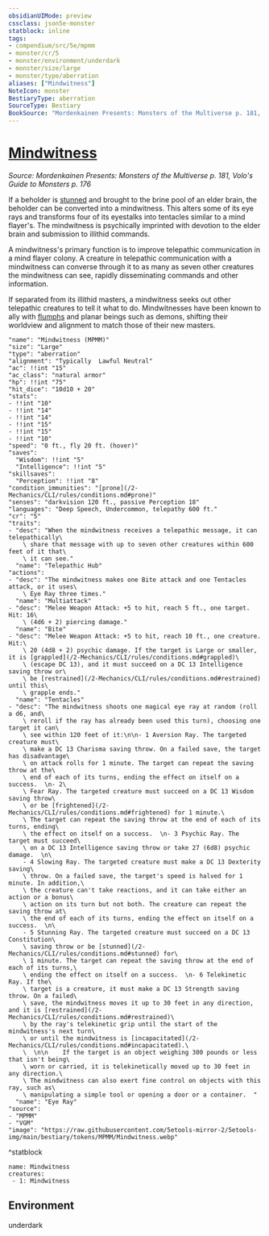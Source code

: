 ```yaml
---
obsidianUIMode: preview
cssclass: json5e-monster
statblock: inline
tags:
- compendium/src/5e/mpmm
- monster/cr/5
- monster/environment/underdark
- monster/size/large
- monster/type/aberration
aliases: ["Mindwitness"]
NoteIcon: monster
BestiaryType: aberration
SourceType: Bestiary
BookSource: "Mordenkainen Presents: Monsters of the Multiverse p. 181, Volo's Guide to Monsters p. 176"
---
```

# [Mindwitness](2-Mechanics/CLI/bestiary/aberration/mindwitness-mpmm.md)
*Source: Mordenkainen Presents: Monsters of the Multiverse p. 181, Volo's Guide to Monsters p. 176*  

If a beholder is [stunned](/2-Mechanics/CLI/rules/conditions.md#stunned) and brought to the brine pool of an elder brain, the beholder can be converted into a mindwitness. This alters some of its eye rays and transforms four of its eyestalks into tentacles similar to a mind flayer's. The mindwitness is psychically imprinted with devotion to the elder brain and submission to illithid commands.

A mindwitness's primary function is to improve telepathic communication in a mind flayer colony. A creature in telepathic communication with a mindwitness can converse through it to as many as seven other creatures the mindwitness can see, rapidly disseminating commands and other information.

If separated from its illithid masters, a mindwitness seeks out other telepathic creatures to tell it what to do. Mindwitnesses have been known to ally with [flumphs](/2-Mechanics/CLI/bestiary/aberration/flumph.md) and planar beings such as demons, shifting their worldview and alignment to match those of their new masters.

```statblock
"name": "Mindwitness (MPMM)"
"size": "Large"
"type": "aberration"
"alignment": "Typically  Lawful Neutral"
"ac": !!int "15"
"ac_class": "natural armor"
"hp": !!int "75"
"hit_dice": "10d10 + 20"
"stats":
- !!int "10"
- !!int "14"
- !!int "14"
- !!int "15"
- !!int "15"
- !!int "10"
"speed": "0 ft., fly 20 ft. (hover)"
"saves":
  "Wisdom": !!int "5"
  "Intelligence": !!int "5"
"skillsaves":
  "Perception": !!int "8"
"condition_immunities": "[prone](/2-Mechanics/CLI/rules/conditions.md#prone)"
"senses": "darkvision 120 ft., passive Perception 18"
"languages": "Deep Speech, Undercommon, telepathy 600 ft."
"cr": "5"
"traits":
- "desc": "When the mindwitness receives a telepathic message, it can telepathically\
    \ share that message with up to seven other creatures within 600 feet of it that\
    \ it can see."
  "name": "Telepathic Hub"
"actions":
- "desc": "The mindwitness makes one Bite attack and one Tentacles attack, or it uses\
    \ Eye Ray three times."
  "name": "Multiattack"
- "desc": "Melee Weapon Attack: +5 to hit, reach 5 ft., one target. Hit: 16\
    \ (4d6 + 2) piercing damage."
  "name": "Bite"
- "desc": "Melee Weapon Attack: +5 to hit, reach 10 ft., one creature. Hit:\
    \ 20 (4d8 + 2) psychic damage. If the target is Large or smaller, it is [grappled](/2-Mechanics/CLI/rules/conditions.md#grappled)\
    \ (escape DC 13), and it must succeed on a DC 13 Intelligence saving throw or\
    \ be [restrained](/2-Mechanics/CLI/rules/conditions.md#restrained) until this\
    \ grapple ends."
  "name": "Tentacles"
- "desc": "The mindwitness shoots one magical eye ray at random (roll a d6, and\
    \ reroll if the ray has already been used this turn), choosing one target it can\
    \ see within 120 feet of it:\n\n- 1 Aversion Ray. The targeted creature must\
    \ make a DC 13 Charisma saving throw. On a failed save, the target has disadvantage\
    \ on attack rolls for 1 minute. The target can repeat the saving throw at the\
    \ end of each of its turns, ending the effect on itself on a success.  \n- 2\
    \ Fear Ray. The targeted creature must succeed on a DC 13 Wisdom saving throw\
    \ or be [frightened](/2-Mechanics/CLI/rules/conditions.md#frightened) for 1 minute.\
    \ The target can repeat the saving throw at the end of each of its turns, ending\
    \ the effect on itself on a success.  \n- 3 Psychic Ray. The target must succeed\
    \ on a DC 13 Intelligence saving throw or take 27 (6d8) psychic damage.  \n\
    - 4 Slowing Ray. The targeted creature must make a DC 13 Dexterity saving\
    \ throw. On a failed save, the target's speed is halved for 1 minute. In addition,\
    \ the creature can't take reactions, and it can take either an action or a bonus\
    \ action on its turn but not both. The creature can repeat the saving throw at\
    \ the end of each of its turns, ending the effect on itself on a success.  \n\
    - 5 Stunning Ray. The targeted creature must succeed on a DC 13 Constitution\
    \ saving throw or be [stunned](/2-Mechanics/CLI/rules/conditions.md#stunned) for\
    \ 1 minute. The target can repeat the saving throw at the end of each of its turns,\
    \ ending the effect on itself on a success.  \n- 6 Telekinetic Ray. If the\
    \ target is a creature, it must make a DC 13 Strength saving throw. On a failed\
    \ save, the mindwitness moves it up to 30 feet in any direction, and it is [restrained](/2-Mechanics/CLI/rules/conditions.md#restrained)\
    \ by the ray's telekinetic grip until the start of the mindwitness's next turn\
    \ or until the mindwitness is [incapacitated](/2-Mechanics/CLI/rules/conditions.md#incapacitated).\
    \  \n\n    If the target is an object weighing 300 pounds or less that isn't being\
    \ worn or carried, it is telekinetically moved up to 30 feet in any direction.\
    \ The mindwitness can also exert fine control on objects with this ray, such as\
    \ manipulating a simple tool or opening a door or a container.  "
  "name": "Eye Ray"
"source":
- "MPMM"
- "VGM"
"image": "https://raw.githubusercontent.com/5etools-mirror-2/5etools-img/main/bestiary/tokens/MPMM/Mindwitness.webp"
```
^statblock

```encounter-table
name: Mindwitness
creatures:
 - 1: Mindwitness
```

## Environment

underdark